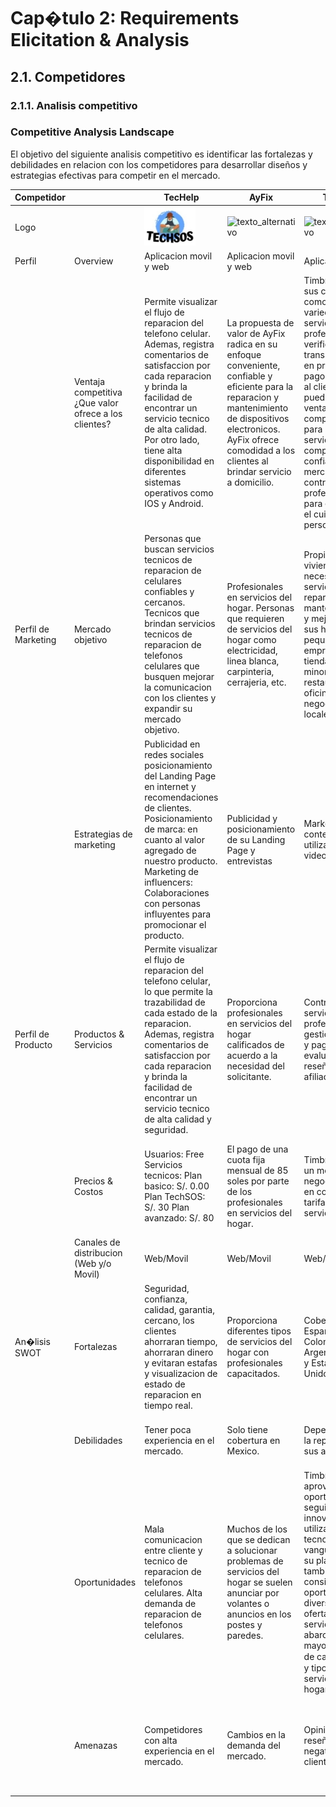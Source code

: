# Cap�tulo 2: Requirements Elicitation & Analysis

## 2.1. Competidores

### 2.1.1. Analisis competitivo

### Competitive Analysis Landscape  

El objetivo del siguiente analisis competitivo es identificar las fortalezas y debilidades en relacion con los competidores para desarrollar diseños y estrategias efectivas para competir en el mercado.

| Competidor          |                                                       | TecHelp                                                                                                                                                                                                                                                                                                 | AyFix                                                                                                                                                                                                                          | Timbrit                                                                                                                                                                                                                                                                                                                     | Helpers                                                                                                                                                                                                                                  |
| ------------------- | ----------------------------------------------------- | ------------------------------------------------------------------------------------------------------------------------------------------------------------------------------------------------------------------------------------------------------------------------------------------------------- |--------------------------------------------------------------------------------------------------------------------------------------------------------------------------------------------------------------------------------|-----------------------------------------------------------------------------------------------------------------------------------------------------------------------------------------------------------------------------------------------------------------------------------------------------------------------------|------------------------------------------------------------------------------------------------------------------------------------------------------------------------------------------------------------------------------------------|
| Logo                |                                                       |    ![texto_alternativo](../img_strat/icon1.jpeg)                                                                                                                                                                                                                                                                                                     | ![texto_alternativo](../img_strat/icon2.png)                                                                                                                                                                                      | ![texto_alternativo](../img_strat/icon3.png)                                                                                                                                                                                                                                                                                   | ![texto_alternativo](../img_strat/icon4.png)                                                                                                                                                                                                |
| Perfil              | Overview                                              | Aplicacion movil y web                                                                                                                                                                                                                                                                                  | Aplicacion movil y web                                                                                                                                                                                                         | Aplicacion Web                                                                                                                                                                                                                                                                                                              | Aplicacion movil y web                                                                                                                                                                                                                   |
|                     | Ventaja competitiva ¿Que valor ofrece a los clientes? | Permite visualizar el flujo de reparacion del telefono celular. Ademas, registra comentarios de satisfaccion por cada reparacion y brinda la facilidad de encontrar un servicio tecnico de alta calidad. Por otro lado, tiene alta disponibilidad en diferentes sistemas operativos como IOS y Android. | La propuesta de valor de AyFix radica en su enfoque conveniente, confiable y eficiente para la reparacion y mantenimiento de dispositivos electronicos. AyFix ofrece comodidad a los clientes al brindar servicio a domicilio. | Timbrit ofrece a sus clientes comodidad, variedad de servicios, profesionales verificados, transparencia en precios y pagos, atencion al cliente lo cual puede ser su ventaja competitiva para brindar un servicio completo y confiable en el mercado de contratacion de profesionales para el hogar y el cuidado personal. | Contactar profesionales al servicio del hogar desde donde se requiera, se puede programar visitas, garantizan profesionales competentes de acuerdo con el servicio que se requiera debido a que tienen un riguroso proceso de seleccion. |
| Perfil de Marketing | Mercado objetivo                                      | Personas que buscan servicios tecnicos de reparacion de celulares confiables y cercanos. Tecnicos que brindan servicios tecnicos de reparacion de telefonos celulares que busquen mejorar la comunicacion con los clientes y expandir su mercado objetivo.                                              | Profesionales en servicios del hogar. Personas que requieren de servicios del hogar como electricidad, linea blanca, carpinteria, cerrajeria, etc.                                                                             | Propietarios de viviendas que necesiten servicios de reparacion, mantenimiento y mejoras para sus hogares, pequeoas empresas como tiendas minoristas y restaurantes, oficinas y otros negocios locales.                                                                                                                     | Profesionales en servicios del hogar Personas que requieren de servicios del hogar como electricidad, linea blanca, carpinteria, cerrajeria, etc.                                                                                        |
|                     | Estrategias de marketing                              | Publicidad en redes sociales posicionamiento del Landing Page en internet y recomendaciones de clientes. Posicionamiento de marca: en cuanto al valor agregado de nuestro producto. Marketing de influencers: Colaboraciones con personas influyentes para promocionar el producto.                     | Publicidad y posicionamiento de su Landing Page y entrevistas                                                                                                                                                                  | Marketing de contenido, utiliza blogs y videos                                                                                                                                                                                                                                                                              | Publicidad y posicionamiento de su Landing Page                                                                                                                                                                                          |
| Perfil de Producto  | Productos & Servicios                                 | Permite visualizar el flujo de reparacion del telefono celular, lo que permite la trazabilidad de cada estado de la reparacion. Ademas, registra comentarios de satisfaccion por cada reparacion y brinda la facilidad de encontrar un servicio tecnico de alta calidad y seguridad.                    | Proporciona profesionales en servicios del hogar calificados de acuerdo a la necesidad del solicitante.                                                                                                                        | Contratacion de servicios profesionales, gestion de citas y pagos y evaluacion y reseñas de sus afiliados                                                                                                                                                                                                                   | Brinda servicios relacionados con problemas del hogar, oficina u empresa relacionado con la electricidad, electrodomesticos de linea blanca, carpinteria, cerrajeria, etc.                                                               |
|                     | Precios & Costos                                      | Usuarios: Free Servicios tecnicos: Plan basico: S/. 0.00 Plan TechSOS: S/. 30 Plan avanzado: S/. 80                                                                                                                                                                                                     | El pago de una cuota fija mensual de 85 soles por parte de los profesionales en servicios del hogar.                                                                                                                           | Timbrit utiliza un modelo de negocio basado en comisiones y tarifas por servicio                                                                                                                                                                                                                                            | Si un helper hace un servicio, cobramos una comision de entre 17% y 22%, dependiendo de la categoria de servicio y el monto acordado.                                                                                                    |
|                     | Canales de distribucion (Web y/o Movil)               | Web/Movil                                                                                                                                                                                                                                                                                               | Web/Movil                                                                                                                                                                                                                      | Web/Movil                                                                                                                                                                                                                                                                                                                   | Web/WhatsApp                                                                                                                                                                                                                             |
| An�lisis SWOT       | Fortalezas                                            | Seguridad, confianza, calidad, garantia, cercano, los clientes ahorraran tiempo, ahorraran dinero y evitaran estafas y visualizacion de estado de reparacion en tiempo real.                                                                                                                            | Proporciona diferentes tipos de servicios del hogar con profesionales capacitados.                                                                                                                                             | Cobertura para España, Colombia, Argentina, Chile y Estados Unidos.                                                                                                                                                                                                                                                         | Helpers participo en Startup Peru y fue seleccionado como proyecto ganador y gano el programa Startup Chile.                                                                                                                             |
|                     | Debilidades                                           | Tener poca experiencia en el mercado.                                                                                                                                                                                                                                                                   | Solo tiene cobertura en Mexico.                                                                                                                                                                                                | Dependencia de la reputacion de sus afiliados.                                                                                                                                                                                                                                                                              | Falta integrar funcionalidades de contacto con el profesional en la misma plataforma.                                                                                                                                                    |
|                     | Oportunidades                                         | Mala comunicacion entre cliente y tecnico de reparacion de telefonos celulares. Alta demanda de reparacion de telefonos celulares.                                                                                                                                                                      | Muchos de los que se dedican a solucionar problemas de servicios del hogar se suelen anunciar por volantes o anuncios en los postes y paredes.                                                                                 | Timbrit puede aprovechar la oportunidad de seguir innovando y utilizando tecnologia de vanguardia en su plataforma, tambien puede considerar la oportunidad de diversificar su oferta de servicios para abarcar una mayor variedad de categor�as y tipos de servicios para el hogar                                         | Problemas domesticos recurrentes y que usualmente toman tiempo solucionarlos, ya que no se encuentra con facilidad a un tecnico de confianza, cumplido y que ofrezca un servicio de calidad.                                             |
|                     | Amenazas                                              | Competidores con alta experiencia en el mercado.                                                                                                                                                                                                                                                        | Cambios en la demanda del mercado.                                                                                                                                                                                             | Opiniones o reseñas negativas de los clientes                                                                                                                                                                                                                                                                               | Problemas con la calidad del servicio, la puntualidad, la atencion al cliente u otros aspectos relacionados con la experiencia del usuario.                                                                                              |


